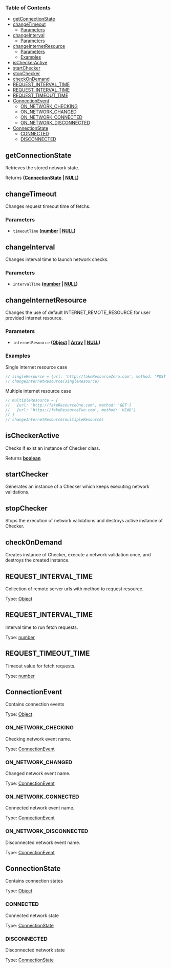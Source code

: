 <!-- Generated by documentation.js. Update this documentation by updating the source code. -->

### Table of Contents

-   [getConnectionState][1]
-   [changeTimeout][2]
    -   [Parameters][3]
-   [changeInterval][4]
    -   [Parameters][5]
-   [changeInternetResource][6]
    -   [Parameters][7]
    -   [Examples][8]
-   [isCheckerActive][9]
-   [startChecker][10]
-   [stopChecker][11]
-   [checkOnDemand][12]
-   [REQUEST_INTERVAL_TIME][13]
-   [REQUEST_INTERVAL_TIME][14]
-   [REQUEST_TIMEOUT_TIME][15]
-   [ConnectionEvent][16]
    -   [ON_NETWORK_CHECKING][17]
    -   [ON_NETWORK_CHANGED][18]
    -   [ON_NETWORK_CONNECTED][19]
    -   [ON_NETWORK_DISCONNECTED][20]
-   [ConnectionState][21]
    -   [CONNECTED][22]
    -   [DISCONNECTED][23]

## getConnectionState

Retrieves the stored network state.

Returns **([ConnectionState][24] \| [NULL][25])** 

## changeTimeout

Changes request timeout time of fetchs.

### Parameters

-   `timeoutTime` **([number][26] \| [NULL][25])** 

## changeInterval

Changes interval time to launch network checks.

### Parameters

-   `intervalTime` **([number][26] \| [NULL][25])** 

## changeInternetResource

Changes the use of default INTERNET_REMOTE_RESOURCE for user provided internet resource.

### Parameters

-   `internetResource` **([Object][27] \| [Array][28] \| [NULL][25])** 

### Examples

Single internet resource case


```javascript
// singleResource = {url: 'http://fakeResourceZero.com', method: 'POST'}
// changeInternetResource(singleResource)
```

Multiple internet resource case


```javascript
// multipleResource = [
//   {url: 'http://fakeResourceOne.com', method: 'GET'}
//   {url: 'https://fakeResourceTwo.com', method: 'HEAD'}
// ]
// changeInternetResource(multipleResource)
```

## isCheckerActive

Checks if exist an instance of Checker class.

Returns **[boolean][29]** 

## startChecker

Generates an instance of a Checker which keeps executing network validations.

## stopChecker

Stops the execution of network validations and destroys active instance of Checker.

## checkOnDemand

Creates instance of Checker, execute a network validation once, and destroys the created instance.

## REQUEST_INTERVAL_TIME

Collection of remote server urls with method to request resource.

Type: [Object][27]

## REQUEST_INTERVAL_TIME

Interval time to run fetch requests.

Type: [number][26]

## REQUEST_TIMEOUT_TIME

Timeout value for fetch requests.

Type: [number][26]

## ConnectionEvent

Contains connection events

Type: [Object][27]

### ON_NETWORK_CHECKING

Checking network event name.

Type: [ConnectionEvent][30]

### ON_NETWORK_CHANGED

Changed network event name.

Type: [ConnectionEvent][30]

### ON_NETWORK_CONNECTED

Connected network event name.

Type: [ConnectionEvent][30]

### ON_NETWORK_DISCONNECTED

Disconnected network event name.

Type: [ConnectionEvent][30]

## ConnectionState

Contains connection states

Type: [Object][27]

### CONNECTED

Connected network state

Type: [ConnectionState][24]

### DISCONNECTED

Disconnected network state

Type: [ConnectionState][24]

[1]: #getconnectionstate

[2]: #changetimeout

[3]: #parameters

[4]: #changeinterval

[5]: #parameters-1

[6]: #changeinternetresource

[7]: #parameters-2

[8]: #examples

[9]: #ischeckeractive

[10]: #startchecker

[11]: #stopchecker

[12]: #checkondemand

[13]: #request_interval_time

[14]: #request_interval_time-1

[15]: #request_timeout_time

[16]: #connectionevent

[17]: #on_network_checking

[18]: #on_network_changed

[19]: #on_network_connected

[20]: #on_network_disconnected

[21]: #connectionstate

[22]: #connected

[23]: #disconnected

[24]: #connectionstate

[25]: https://developer.mozilla.org/docs/Web/JavaScript/Reference/Global_Objects/null

[26]: https://developer.mozilla.org/docs/Web/JavaScript/Reference/Global_Objects/Number

[27]: https://developer.mozilla.org/docs/Web/JavaScript/Reference/Global_Objects/Object

[28]: https://developer.mozilla.org/docs/Web/JavaScript/Reference/Global_Objects/Array

[29]: https://developer.mozilla.org/docs/Web/JavaScript/Reference/Global_Objects/Boolean

[30]: #connectionevent
